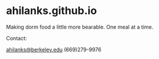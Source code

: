# ahilanks.github.io
Making dorm food a little more bearable. One meal at a time.

Contact:

ahilanks@berkeley.edu
(669)279-9976
